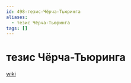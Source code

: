 ```yaml
---
id: 498-тезис-Чёрча-Тьюринга
aliases:
  - тезис Чёрча-Тьюринга
tags: []
---
```


# тезис Чёрча-Тьюринга
[wiki](https://ru.wikipedia.org/wiki/%D0%A2%D0%B5%D0%B7%D0%B8%D1%81_%D0%A7%D1%91%D1%80%D1%87%D0%B0_%E2%80%94_%D0%A2%D1%8C%D1%8E%D1%80%D0%B8%D0%BD%D0%B3%D0%B0)

